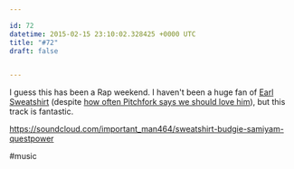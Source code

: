 ```yaml
---

id: 72
datetime: 2015-02-15 23:10:02.328425 +0000 UTC
title: "#72"
draft: false


---
```


I guess this has been a Rap weekend. I haven't been a huge fan of [Earl Sweatshirt](https://en.wikipedia.org/wiki/Earl_Sweatshirt) (despite [how often Pitchfork says we should love him](http://pitchfork.com/artists/29180-earl-sweatshirt/)), but this track is fantastic.

https://soundcloud.com/important_man464/sweatshirt-budgie-samiyam-questpower

#music
